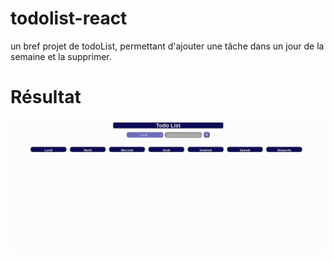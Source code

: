 # todolist-react
un bref projet de todoList, permettant d'ajouter une tâche dans un jour de la semaine et la supprimer.

# Résultat

![résultat](results.png)
